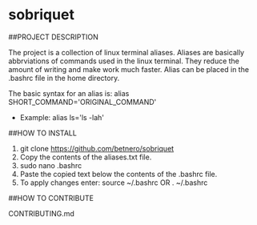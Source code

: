 # sobriquet


##PROJECT DESCRIPTION

The project is a collection of linux terminal aliases. Aliases are basically abbrviations of commands used in the linux terminal. They reduce the amount of writing and make work much faster. Alias can be placed in the .bashrc file in the home directory.

The basic syntax for an alias is:
alias SHORT_COMMAND='ORIGINAL_COMMAND'

- Example: alias ls='ls -lah'

##HOW TO INSTALL

1. git clone https://github.com/betnero/sobriquet
2. Copy the contents of the aliases.txt file.
3. sudo nano .bashrc
4. Paste the copied text below the contents of the .bashrc file.
5. To apply changes enter:
source ~/.bashrc 
OR
. ~/.bashrc

##HOW TO CONTRIBUTE

CONTRIBUTING.md